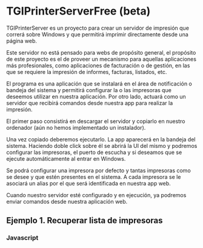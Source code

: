 # TGIPrinterServerFree (beta)

TGIPrinterServer es un proyecto para crear un servidor de impresión que correrá sobre Windows y que permitirá imprimir directamente desde una página web.

Este servidor no está pensado para webs de propósito general, el propósito de este proyecto es el de proveer un mecanismo para aquellas aplicaciones más profesionales, como aplicaciones de facturación o de gestión, en las que se requiere la impresión de informes, facturas, listados, etc.

El programa es una aplicación que se instalará en el área de notificación o bandeja del sistema y permitirá configurar la o las impresoras que deseemos utilizar en nuestra aplicación. Por otro lado, actuará como un servidor que recibirá comandos desde nuestra app para realizar la impresión.

El primer paso consistirá en descargar el servidor y copiarlo en nuestro ordenador (aún no hemos implementado un instalador).

Una vez copiado deberemos ejecutarlo. La app aparecerá en la bandeja del sistema. Haciendo doble click sobre él se abrirá la UI del mismo y podremos configurar las impresoras, el puerto de escucha y si deseamos que se ejecute automáticamente al entrar en Windows.

Se podrá configurar una impresora por defecto y tantas impresoras como se desee y que estén presentes en el sistema. A cada impresora se le asociará un alias por el que será identificada en nuestra app web.

Cuando nuestro servidor esté configurado y en ejecución, ya podremos enviar comandos desde nuestra aplicación web.

## Ejemplo 1. Recuperar lista de impresoras
### Javascript
<html>
	<script type="text/javascript">
		function Enviar(){
			let Tarea = {
				command: "getPrintersList"
			}

		    fetch('http://127.0.0.1:7500', {
				method: "POST",
				body: encodeURI(JSON.stringify(Tarea))
			})
			.then(response => response.json()) 
			.then(json => console.log(json))
			.catch(err => console.log(err));
		}
	</script>
<body>
	<button onclick="Enviar()"> Prueba javascript</button>
</body>
</html>
### jQuery
<html>
	<script src="https://ajax.googleapis.com/ajax/libs/jquery/3.6.1/jquery.min.js"></script>
	<script type="text/javascript">
		function Enviar(){
			let Tarea = {
				command: "getPrintersList"
			}

		    $.ajax({
		        url: "http://127.0.0.1:7500",
		        method: "POST",
		        data: encodeURI(JSON.stringify(Tarea)),
		        success: function (result) {
		          console.log(JSON.parse(result));
		        },
		        error: function(jqXHR, textStatus, errorThrown) {
		           console.log(textStatus, errorThrown);
		        }
      		});
		}
	</script>
<body>
	<button onclick="Enviar()"> Prueba javascript</button>
</body>
</html>

### Angular
Enviar(){
	let Tarea = {
		command: "getPrintersList"
	}

	this._http.post('http://127.0.0.1:7500', encodeURI(JSON.stringify(Tarea)))
.subscribe(
{
next:  (data:any) => {
if(data.res != 'OK'){
alert("Error en los datos");
}
console.log(data);
},
error: (error: HttpErrorResponse) =>{
alert("Ha ocurrido un error al comunicar con el servidor de impresión");
console.log(error)
return null;
}
}
)
}

## Ejemplo 2. Impresión de un texto y una línea
### Javascript
function Enviar(){
	Tarea = {
          command: "printJob",
          data: {
            "name":"Trabajo de impresión",
            "commands": [
              {
                command: "setFont",
                name: "Text New Roman",
                height: 3,
                color: "FF0000",
                bold: true
              },
              {
                command: "writeText",
                text: "Hola mundo",
                x: 10,
                y: 10
              },
              {
                command: "setPen",
                widthPx: 1,
                color: "0000FF"
              },
              {
                command: "moveTo",
                x: 10,
                y: 14
              },
              {
                command: "lineTo",
                x: Ancho-10,
                y: 14
              }
            ]
          }
        }
    fetch('http://127.0.0.1:7500', {
		method: "POST",
		body: encodeURI(JSON.stringify(Tarea))
	})
	.then(response => response.json()) 
	.then(json => console.log(json))
	.catch(err => console.log(err));
}
